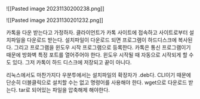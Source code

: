 ![[Pasted image 20231130200238.png]]

![[Pasted image 20231130201232.png]]

카톡을 다운 받는다고 가정하자.
클라이언트가 카톡 사이트에 접속하고 사이트로부터 설치파일을 다운로드 받는다.
설치파일이 다운로드 되면 프로그램이 하드디스크에 복사된다. 
그리고 프로그램을 윈도우 시작 프로그램으로 등록한다.
카톡은 통신 프로그램이기 때문에 방화벽 특정 포트를 열어주어야 한다.
윈도우 시작될 때 자동으로 시작되게 할 수도 있다. 
그저 카톡이 하드 디스크에 저장되고 끝이 아니다. 

리눅스에서도 마찬가지다
우분투에서는 설치파일의 확장자가 .deb다. CLI이기 때문에 단순히 더블클릭으로 설치할 수는 없고 명령어를 사용해야 한다.
wget으로 다운로드 받는다.
tar로 되어있는 파일을 압축해제 해야한다.
